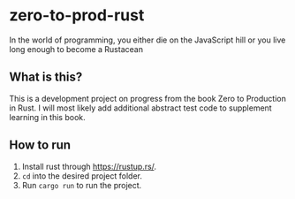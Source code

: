 # zero-to-prod-rust
In the world of programming, you either die on the JavaScript hill or you live long enough to become a Rustacean

## What is this?
This is a development project on progress from the book Zero to Production in Rust. I will most likely add additional abstract test code to supplement learning in this book.

## How to run
1. Install rust through https://rustup.rs/.
2. `cd` into the desired project folder.
3. Run `cargo run` to run the project.